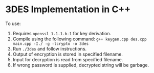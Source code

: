 # 3DES Implementation in C++

To use:
1. Requires `openssl 1.1.1.b-1` for key derivation.
2. Compile using the following command: `g++ keygen.cpp des.cpp main.cpp -I./ -g -lcrypto -o 3des`
3. Run `./3des` and follow instructions.
4. Output of encryption is stored in specified filename.
5. Input for decryption is read from specified filename.
6. If wrong password is supplied, decrypted string will be garbage.